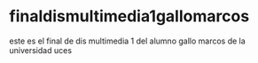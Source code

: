 # finaldismultimedia1gallomarcos
este es el final de dis multimedia 1 del alumno gallo marcos de la universidad uces
